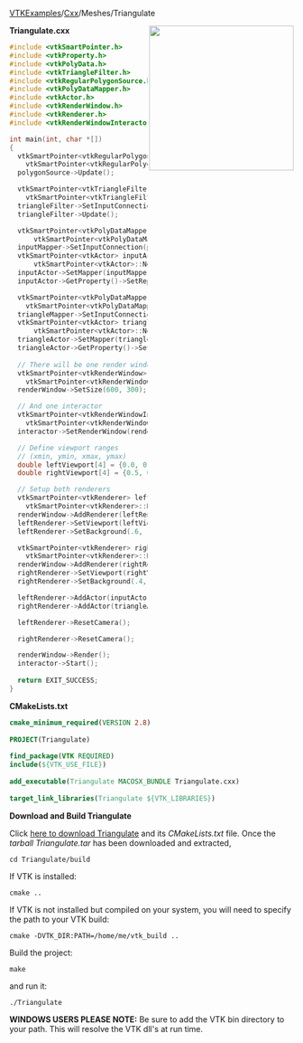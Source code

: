 [VTKExamples](/index/)/[Cxx](/Cxx)/Meshes/Triangulate

<img align="right" src="https://github.com/lorensen/VTKExamples/blob/gh-pages/Testing/Baseline/Meshes/TestTriangulate.png?raw=true" width="256" />

**Triangulate.cxx**
```c++
#include <vtkSmartPointer.h>
#include <vtkProperty.h>
#include <vtkPolyData.h>
#include <vtkTriangleFilter.h>
#include <vtkRegularPolygonSource.h>
#include <vtkPolyDataMapper.h>
#include <vtkActor.h>
#include <vtkRenderWindow.h>
#include <vtkRenderer.h>
#include <vtkRenderWindowInteractor.h>

int main(int, char *[])
{
  vtkSmartPointer<vtkRegularPolygonSource> polygonSource =
    vtkSmartPointer<vtkRegularPolygonSource>::New();
  polygonSource->Update();

  vtkSmartPointer<vtkTriangleFilter> triangleFilter =
    vtkSmartPointer<vtkTriangleFilter>::New();
  triangleFilter->SetInputConnection(polygonSource->GetOutputPort());
  triangleFilter->Update();

  vtkSmartPointer<vtkPolyDataMapper> inputMapper =
      vtkSmartPointer<vtkPolyDataMapper>::New();
  inputMapper->SetInputConnection(polygonSource->GetOutputPort());
  vtkSmartPointer<vtkActor> inputActor =
      vtkSmartPointer<vtkActor>::New();
  inputActor->SetMapper(inputMapper);
  inputActor->GetProperty()->SetRepresentationToWireframe();

  vtkSmartPointer<vtkPolyDataMapper> triangleMapper =
    vtkSmartPointer<vtkPolyDataMapper>::New();
  triangleMapper->SetInputConnection(triangleFilter->GetOutputPort());
  vtkSmartPointer<vtkActor> triangleActor =
      vtkSmartPointer<vtkActor>::New();
  triangleActor->SetMapper(triangleMapper);
  triangleActor->GetProperty()->SetRepresentationToWireframe();
  
  // There will be one render window
  vtkSmartPointer<vtkRenderWindow> renderWindow =
    vtkSmartPointer<vtkRenderWindow>::New();
  renderWindow->SetSize(600, 300);

  // And one interactor
  vtkSmartPointer<vtkRenderWindowInteractor> interactor =
    vtkSmartPointer<vtkRenderWindowInteractor>::New();
  interactor->SetRenderWindow(renderWindow);

  // Define viewport ranges
  // (xmin, ymin, xmax, ymax)
  double leftViewport[4] = {0.0, 0.0, 0.5, 1.0};
  double rightViewport[4] = {0.5, 0.0, 1.0, 1.0};

  // Setup both renderers
  vtkSmartPointer<vtkRenderer> leftRenderer =
    vtkSmartPointer<vtkRenderer>::New();
  renderWindow->AddRenderer(leftRenderer);
  leftRenderer->SetViewport(leftViewport);
  leftRenderer->SetBackground(.6, .5, .4);

  vtkSmartPointer<vtkRenderer> rightRenderer =
    vtkSmartPointer<vtkRenderer>::New();
  renderWindow->AddRenderer(rightRenderer);
  rightRenderer->SetViewport(rightViewport);
  rightRenderer->SetBackground(.4, .5, .6);

  leftRenderer->AddActor(inputActor);
  rightRenderer->AddActor(triangleActor);

  leftRenderer->ResetCamera();

  rightRenderer->ResetCamera();

  renderWindow->Render();
  interactor->Start();
  
  return EXIT_SUCCESS;
}
```
**CMakeLists.txt**
```cmake
cmake_minimum_required(VERSION 2.8)
 
PROJECT(Triangulate)
 
find_package(VTK REQUIRED)
include(${VTK_USE_FILE})
 
add_executable(Triangulate MACOSX_BUNDLE Triangulate.cxx)
 
target_link_libraries(Triangulate ${VTK_LIBRARIES})
```

**Download and Build Triangulate**

Click [here to download Triangulate](https://github.com/lorensen/VTKWikiExamplesTarballs/raw/master/Triangulate.tar) and its *CMakeLists.txt* file.
Once the *tarball Triangulate.tar* has been downloaded and extracted,
```
cd Triangulate/build 
```
If VTK is installed:
```
cmake ..
```
If VTK is not installed but compiled on your system, you will need to specify the path to your VTK build:
```
cmake -DVTK_DIR:PATH=/home/me/vtk_build ..
```
Build the project:
```
make
```
and run it:
```
./Triangulate
```
**WINDOWS USERS PLEASE NOTE:** Be sure to add the VTK bin directory to your path. This will resolve the VTK dll's at run time.

